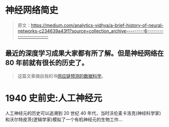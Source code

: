 # 神经网络简史

> 原文：<https://medium.com/analytics-vidhya/a-brief-history-of-neural-networks-c234639a43f1?source=collection_archive---------6----------------------->

## 最近的深度学习成果大家都有所了解。但是神经网络在 80 年前就有很长的历史了。

> 这篇文章摘自我的书[供应链预测的数据科学](https://www.amazon.com/Data-Science-Supply-Chain-Forecasting/dp/3110671107)。

# 1940 史前史:人工神经元

人工神经元的历史可以追溯到 20 世纪 40 年代，当时沃伦麦卡洛克(神经科学家)和沃尔特皮茨(逻辑学家)模拟了一个有机神经元的生物工作…